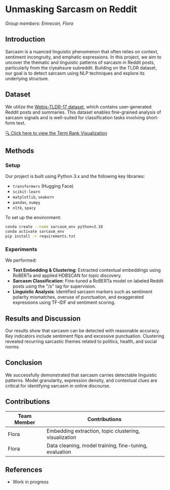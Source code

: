 # Unmasking Sarcasm on Reddit

_Group members: Emrecan, Flora_

## Introduction

Sarcasm is a nuanced linguistic phenomenon that often relies on context, sentiment incongruity, and emphatic expressions. In this project, we aim to uncover the thematic and linguistic patterns of sarcasm in Reddit posts, particularly from the r/yeahsure subreddit. Building on the TLDR dataset, our goal is to detect sarcasm using NLP techniques and explore its underlying structure.

## Dataset

We utilize the [Webis-TLDR-17 dataset](https://huggingface.co/datasets/webis/tldr-17), which contains user-generated Reddit posts and summaries. This dataset enables fine-grained analysis of sarcasm signals and is well-suited for classification tasks involving short-form text.

[🔍 Click here to view the Term Rank Visualization](index.html) 

## Methods

### Setup

Our project is built using Python 3.x and the following key libraries:

- `transformers` (Hugging Face)
- `scikit-learn`
- `matplotlib`, `seaborn`
- `pandas`, `numpy`
- `nltk`, `spacy`

To set up the environment:

```bash
conda create --name sarcasm_env python=3.10
conda activate sarcasm_env
pip install -r requirements.txt
```

### Experiments

We performed:

- **Text Embedding & Clustering**: Extracted contextual embeddings using RoBERTa and applied HDBSCAN for topic discovery.
- **Sarcasm Classification**: Fine-tuned a RoBERTa model on labeled Reddit posts using the "/s" tag for supervision.
- **Linguistic Analysis**: Identified sarcasm markers such as sentiment polarity mismatches, overuse of punctuation, and exaggerated expressions using TF-IDF and sentiment scoring.

## Results and Discussion

Our results show that sarcasm can be detected with reasonable accuracy. Key indicators include sentiment flips and excessive punctuation. Clustering revealed recurring sarcastic themes related to politics, health, and social norms.

## Conclusion

We successfully demonstrated that sarcasm carries detectable linguistic patterns. Model granularity, expression density, and contextual clues are critical for identifying sarcasm in online discourse.

## Contributions

| Team Member     | Contributions                                                  |
|------------------|---------------------------------------------------------------|
| Flora            | Embedding extraction, topic clustering, visualization         |
| Flora            | Data cleaning, model training, fine-tuning, evaluation        |

## References

- Work in progress
